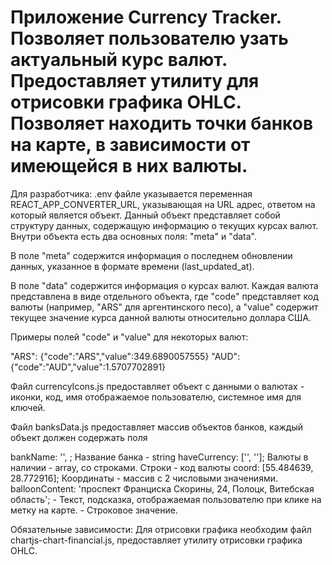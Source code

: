 Приложение Currency Tracker.
Позволяет пользователю узать актуальный курс валют.
Предоставляет утилиту для отрисовки графика OHLC.
Позволяет находить точки банков на карте, в зависимости от имеющейся в них валюты.
==========
Для разработчика:
.env файле указывается переменная REACT_APP_CONVERTER_URL, указывающая на URL адрес, ответом
на который является объект.
Данный объект представляет собой структуру данных, содержащую информацию о текущих курсах валют. Внутри объекта есть два основных поля: "meta" и "data".

В поле "meta" содержится информация о последнем обновлении данных, указанное в формате времени (last_updated_at).

В поле "data" содержится информация о курсах валют. Каждая валюта представлена в виде отдельного объекта, где "code" представляет код валюты (например, "ARS" для аргентинского песо), а "value" содержит текущее значение курса данной валюты относительно доллара США.

Примеры полей "code" и "value" для некоторых валют:

"ARS": {"code":"ARS","value":349.6890057555}
"AUD": {"code":"AUD","value":1.5707702891}

Файл currencyIcons.js предоставляет объект с данными о валютах - иконки, код, имя отображаемое пользователю, системное имя для ключей.

Файл banksData.js предоставляет массив объектов банков, каждый объект должен содержать поля

bankName: '', ; Название банка - string
haveCurrency: ['', '']; Валюты в наличии - array, со строками. Строки - код валюты
coord: [55.484639, 28.772916]; Координаты - массив с 2 числовыми значениями.
balloonContent:
'проспект Франциска Скорины, 24, Полоцк, Витебская область'; - Текст, подсказка, отображаемая пользователю при клике на метку на карте. - Строковое значение.

Обязательные зависимости:
Для отрисовки графика необходим файл chartjs-chart-financial.js, предоставляет утилиту отрисовки графика OHLC.

